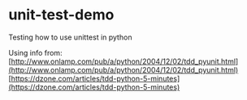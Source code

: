 # unit-test-demo
Testing how to use unittest in python

Using info from:
          [http://www.onlamp.com/pub/a/python/2004/12/02/tdd_pyunit.html](http://www.onlamp.com/pub/a/python/2004/12/02/tdd_pyunit.html)
          [https://dzone.com/articles/tdd-python-5-minutes](https://dzone.com/articles/tdd-python-5-minutes)
